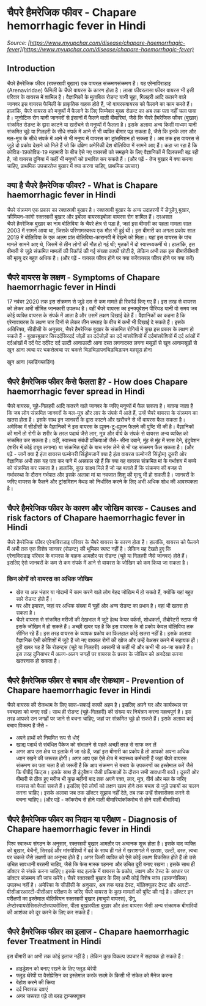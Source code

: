 # चैपरे हैमरेजिक फीवर - Chapare hemorrhagic fever in Hindi
_Source: [https://www.myupchar.com/disease/chapare-haemorrhagic-fever](https://www.myupchar.com/disease/chapare-haemorrhagic-fever)_

## Introduction
चैपरे हैमरेजिक फीवर (रक्तस्रावी बुखार) एक वायरल संक्रमणसंक्रमण है। यह एरेनाविराडाइ (Arenaviridae) फैमिली के चैपरे वायरस के कारण होता है। लासा फीवरलासा फीवर वायरस भी इसी परिवार के वायरस में शामिल है। वैज्ञानिकों के मुताबिक रोडन्ट यानी चूहा, गिलहरी आदि कतरने वाले जानवर इस वायरस फैमिली के प्राकृतिक वाहक होते हैं, जो वायरसवायरस को फैलाने का काम करते हैं। हालांकि, चैपरे वायरस को मनुष्यों में फैलाने के लिए जिम्मेवार मुख्य रोडन्ट का अब तक पता नहीं चला पाया है।
जूनोटिक रोग यानी जानवरों से इंसानों में फैलने वाली बीमारियां, जैसे कि चैपरे हैमरेजिक फीवर (बुखार) संक्रमित रोडन्ट के द्वारा काटने या खरोंचने से मनुष्यों में फैलता है। इसके अलावा अन्य किसी माध्यम यानी संक्रमित चूहे या गिलहरी के सीधे संपर्क में आने से भी व्यक्ति बीमार पड़ सकता है, जैसे कि इनके लार और मल-मूत्र के सीधे संपर्क में आने से भी मनुष्य में वायरस का ट्रांसमिशन हो सकता है। अब तक इस वायरस से जुड़े दो प्रकोप देखने को मिले हैं जो कि दक्षिण अमेरिकी देश बोलिविया में सामने आए हैं। कहा जा रहा है कि कोविड-19कोविड-19 महामारी के बीच ऐसे नए वायरसों को समझने के लिए वैज्ञानिकों में दिलचस्पी बढ़ रही है, जो वायरस दुनिया में कहीं भी मनुष्यों को प्रभावित कर सकते हैं।
(और पढ़ें - तेज बुखार में क्या करना चाहिए, प्राथमिक उपचारतेज बुखार में क्या करना चाहिए, प्राथमिक उपचार)

## क्या है चैपरे हैमरेजिक फीवर? - What is Chapare haemorrhagic fever in Hindi
चैपरे संक्रमण एक प्रकार का रक्तस्रावी बुखार है। रक्तस्रावी बुखार के अन्य उदाहरणों में डेंगूडेंगू बुखार, क्रीमियन-कांगो रक्तस्रावी बुखार और इबोला वायरसइबोला वायरस रोग शामिल हैं। दरअसल चैपरे हैमरेजिक बुखार का नाम बोलिविया के चैपरे क्षेत्र से पड़ा है, जहां इस बीमारी का पहला मामला साल 2003 में सामने आया था, जिसके परिणामस्वरूप एक मौत भी हुई थी। इस बीमारी का अगला प्रकोप साल 2019 में बोलिविया के एक अलग प्रांत बोलिविया-कारानवी में देखने को मिला। यहां इस वायरस के पांच मामले सामने आए थे, जिसमें से तीन लोगों की मौत हो गई थी; मृतकों में दो स्वास्थ्यकर्मी थे। हालांकि, इस बीमारी से जुड़े संक्रमित मामलों की रिकॉर्ड की गई संख्या काफी छोटी है, लेकिन अभी तक इस बीमारीबीमारी की मृत्यु दर बहुत अधिक है।
(और पढ़ें - वायरल फीवर होने पर क्या करेंवायरल फीवर होने पर क्या करें)

## चैपरे वायरस के लक्षण - Symptoms of Chapare haemorrhagic fever in Hindi
17 नवंबर 2020 तक इस संक्रमण से जुड़े दस से कम मामले ही रिकॉर्ड किए गए हैं। इस तरह से वायरस को लेकर अभी सीमित जानकारी उपलब्ध है। वहीं चैपरे वायरस का इनक्यूबेशन पीरियड यानी वो समय जब कोई व्यक्ति वायरस के संपर्क में आता है और उसमें लक्षण दिखाई देते हैं। वैज्ञानिकों का कहना है कि एरेनावायरस के लक्षण चार दिनों से लेकर तीन सप्ताह के बीच में कभी भी दिखाई दे सकते हैं। इसके अतिरिक्त, सीडीसी के अनुसार, चैपरे हैमरेजिक बुखार के संक्रमित रोगियों मे कुछ इस प्रकार के लक्षण हो सकते हैं -
बुखारबुखार
सिरदर्दसिरदर्द
जोड़ों का दर्दजोड़ों का दर्द
मांसपेशियों में दर्दमांसपेशियों में दर्द
आंखों में दर्दआंखों में दर्द
पेट दर्दपेट दर्द
उल्टी आनाउल्टी आना
दस्त लगनादस्त लगना
मसूड़ों से खून आनामसूड़ों से खून आना
त्वचा पर चकत्तेत्वचा पर चकत्ते
चिड़चिड़ापनचिड़चिड़ापन महसूस होना
खून आना (ब्लडिंगब्लडिंग)

## चैपरे हैमरेजिक फीवर कैसे फैलता है? - How does Chapare haemorrhagic fever spread in Hindi
चैपरे वायरस, चूहे-गिलहरी आदि कतरने वाले जानवर के जरिए मनुष्यों में फैल सकता है। बताया जाता है कि जब लोग संक्रमित जानवरों के मल-मूत्र और लार के संपर्क में आते हैं, उन्हें चैपरे वायरस के संक्रमण का खतरा होता है। इसके साथ इन जानवरों के द्वारा काटने और खरोंचने से भी वायरस फैल सकता है। अमेरिका में सीडीसी के वैज्ञानिकों ने इस वायरस के ह्यूमन-टू-ह्यूमन फैलने की पुष्टि भी की है। वैज्ञानिकों की मानें तो रोगी के शरीर के तरल पदार्थ जैसे लार, मूत्र और वीर्य के संपर्क से वायरस अन्य व्यक्ति को संक्रमित कर सकता है। वहीं, स्वास्थ्य संबंधी प्रक्रियाओं जैसे- सीना दबाने, मुंह से मुंह में सास देने, इंटुबेशन (शरीर में कोई ट्यूब लगाना) या संक्रमित बूंदों के बाच सांस लेने से भी यह संक्रमण फैल सकता है।
(और पढ़ें - जानें क्या है हंता वायरस पल्मोनरी सिंड्रोमजानें क्या है हंता वायरस पल्मोनरी सिंड्रोम)
दूसरी ओर वैज्ञानिक अभी तक यह पता कर पाने में असफल रहे हैं कि क्या यह वायरस संक्रमित मां के गर्भाशय में बच्चे को संक्रमित कर सकता है। हालांकि, कुछ साक्ष्य मिले हैं जो यह बताते हैं कि संक्रमण की वजह से गर्भावस्था के दौरान गर्भपात और इसके अलावा मां या नवजात शिशु की मृत्यु भी हो सकती है। जानवरों के जरिए वायरस के फैलने और ट्रांसमिशन मेथड को निर्धारित करने के लिए अभी अधिक शोध की आवश्यकता है।

## चैपरे हैमरेजिक फीवर के कारण और जोखिम कारक - Causes and risk factors of Chapare haemorrhagic fever in Hindi
चैपरे हैमरेजिक फीवर एरेनाविराडाइ परिवार के चैपरे वायरस के कारण होता है। हालांकि, वायरस को फैलाने में अभी तक एक विशेष जानवर (रोडन्ट) की भूमिका स्पष्ट नहीं है। लेकिन यह देखते हुए कि एरेनाविराडाइ परिवार के वायरस के वाहक आमतौर पर रोडन्ट (चूहे या गिलहरी जैसे जानवर) होते हैं। इसलिए ऐसे जानवरों के कम से कम संपर्क में आने से वायरस के जोखिम को कम किया जा सकता है।
### किन लोगों को वायरस का अधिक जोखिम
- खेत या अन्न भंडार या गोदामों में काम करने वाले लोग बेहद जोखिम में हो सकते हैं, क्योंकि यहां बहुत सारे रोडन्ट होते हैं।
- घर और इमारत, जहां पर अधिक संख्या में चूहों और अन्य रोडन्ट का प्रभाव है। वहां भी खतरा हो सकता है।
- चैपरे वायरस से संक्रमित मरीजों की देखभाल में जुटे हेल्थ केयर वर्कर्स, शोधकर्ता, लैबोरेटरी स्टाफ भी इसके जोखिम में हो सकते हैं।
अच्छी खबर यह है कि इस वायरस के दो प्रकोप केवल बोलिविया तक सीमित रहे हैं। इस तरह वायरस के व्यापक प्रकोप का फिलहाल कोई खतरा नहीं है। इसके अलावा वैज्ञानिक ऐसी कोशिशों में जुटे हैं जो नए वायरल रोगों की खोज और उन्हें बेअसर करने में सहायक हों। बुरी खबर यह है कि रोडन्ट्स (चूहे या गिलहरी) आसानी से कहीं भी और कभी भी आ-जा सकते हैं। इस तरह दुनियाभर में अलग-अलग जगहों पर वायरस के प्रसार के जोखिम को अनदेखा करना खतरनाक हो सकता है।

## चैपरे हैमरेजिक फीवर से बचाव और रोकथाम - Prevention of Chapare haemorrhagic fever in Hindi
चैपरे वायरस की रोकथाम के लिए साफ-सफाई काफी अहम है। इसलिए अपने घर और कार्यस्थल पर स्वच्छता को बनाए रखें। साथ ही रोडन्ट (चूहे-गिलहरी) की संख्या पर नियंत्रण करना महत्वपूर्ण है। इस तरह आपको उन जगहों पर जाने से बचना चाहिए, जहां पर संक्रमित चूहे हो सकते हैं। इसके अलावा कई बचाव विकल्प हैं जैसे -
- अपने हाथों को नियमित रूप से धोएं
- खाद्य पदार्थ से संबंधित पैकेज को संभालने से पहले अच्छी तरह से साफ कर लें
- अगर आप उस क्षेत्र या इलाके में जा रहे हैं, जहां इस बीमारी का प्रकोप है तो आपको अपना अधिक ध्यान रखने की जरूरत होगी।
अगर आप एक ऐसे क्षेत्र में स्वास्थ्य कर्मचारी हैं जहां चैपरे वायरस संक्रमण का पता चला है तो जरूरी है कि आप संक्रमण से बचाव के उपकरणों का इस्तेमाल करें जैसे कि पीपीई किट्स। इसके साथ ही इंटुबैशन जैसी प्रक्रियाओं के दौरान सभी सावधानी बरतें। दूसरी ओर बीमारी से ठीक हुए मरीज भी कुछ महीनों बाद तक अपने रक्त, लार, मूत्र, वीर्य और मल के जरिए वायरस को फैला सकते हैं। इसलिए ऐसे लोगों को लक्षण खत्म होने तक बचाव से जुड़े उपायों का पालन करना चाहिए। इसके अलावा जब तक डॉक्टर सुझाव नहीं देते, तब तक उन्हें सेक्ससेक्स करने से बचना चाहिए।
(और पढ़ें - कॉकरोच से होने वाली बीमारियांकॉकरोच से होने वाली बीमारियां)

## चैपरे हैमरेजिक फीवर का निदान या परीक्षण - Diagnosis of Chapare haemorrhagic fever in Hindi
विश्व स्वास्थ्य संगठन के अनुसार, रक्तस्रावी बुखार आमतौर पर अचानक शुरू होता है। इसके बाद व्यक्ति को बुखार, बेचैनी, सिरदर्द और मांसपेशियों में दर्द के साथ ही गले में खराशगले में खराश, उल्टी, दस्त, त्वचा पर चकत्ते जैसे लक्षणों का अनुभव होते हैं। अगर किसी व्यक्ति को ऐसे कोई लक्षण विकसित होते हैं तो उसे उचित सावधानी बरतनी चाहिए, जैसे कि फेस मास्क पहनना और उचित दूरी बनाए रखना। इसके साथ ही डॉक्टर से संपर्क करना चाहिए। इसके बाद इलाके में वायरस के प्रकोप, लक्षण और टेस्ट के आधार पर डॉक्टर संक्रमण की जांच करेंगे।
चैपरे रक्तस्रावी बुखार के लिए अभी कोई विशेष जांच (डायग्नोसिस) उपलब्ध नहीं है। अमेरिका के सीडीसी के अनुसार, अब तक ब्लड टेस्ट, मॉलिक्यूलर टेस्ट और आरटी-पीसीआरआरटी-पीसीआर परीक्षण के जरिए चैपरे वायरस के कुछ मामलों की पुष्टि की गई है। डॉक्टर इन परीक्षणों का इस्तेमाल बोलिवियन रक्तस्रावी बुखार (माचुपो वायरस), डेंगू,  लेप्टोस्पायरोसिसलेप्टोस्पायरोसिस, पीला बुखारपीला बुखार और हंता वायरस जैसी अन्य संक्रामक बीमारियों की आशंका को दूर करने के लिए कर सकते हैं।

## चैपरे हैमरेजिक फीवर का इलाज - Chapare haemorrhagic fever Treatment in Hindi
इस बीमारी का अभी तक कोई इलाज नहीं है। लेकिन कुछ विकल्प उपचार में सहायक हो सकते हैं :
- हाइड्रेशन को बनाए रखने के लिए फ्लूड थेरेपी
- फ्लूड थेरेपी या वैसोप्रेसिन का इस्तेमाल करके सदमे के किसी भी संकेत को मैनेज करना
- बेहोश करने की क्रिया
- दर्द निवारक दवाएं
- अगर जरूरत पड़े तो ब्लड ट्रान्सफ्यूशन

